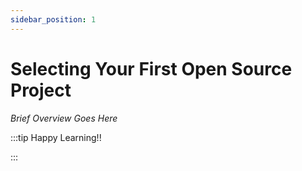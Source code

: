 ```yaml
---
sidebar_position: 1
---
```


# Selecting Your First Open Source Project

_Brief Overview Goes Here_

:::tip Happy Learning!!

<QuestButton text="Go To Quest" link="https://app.stackup.dev/quest_page/selecting-your-first-open-source-project" />

:::
